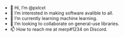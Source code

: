 - 👋 Hi, I’m @pxlcxt
- 👀 I’m interested in making software avalible to all.
- 🌱 I’m currently learning machine learning.
- 💞️ I’m looking to collaborate on general-use libraries.
- 📫 How to reach me at merp#1234 on Discord.

